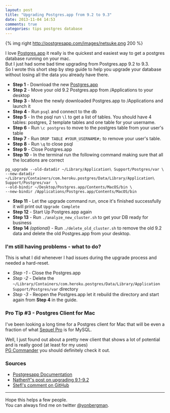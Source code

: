 ```yaml
---
layout: post
title: "Upgrading Postgres.app from 9.2 to 9.3"
date: 2013-11-04 14:53
comments: true
categories: tips postgres database
---
```


{% img right http://postgresapp.com/images/netsuke.png 200 %}

I love [Postgres.app](http://postgresapp.com/) it really is the quickest and easiest way to get a postgres database running on your mac.  
But I just had some bad time upgrading from Postgres.app 9.2 to 9.3.  
So I wrote this short step by step guide to help you upgrade your database without losing all the data you already have there.

* **Step 1** - Download the new [Postgres.app](http://postgresapp.com/)
* **Step 2** - Move your old 9.2 Postgres.app from /Applications to your desktop
* **Step 3** - Move the newly downloaded Postgres.app to /Applications and launch it
* **Step 4** - Run `psql` and connect to the db
* **Step 5** - In the psql run `\l` to get a list of tables. You should have 4 tables: postgres, 2 template tables and one table for your username.
* **Step 6** - Run `\c postgres` to move to the postgres table from your user's table
* **Step 7** - Run `DROP TABLE #YOUR_USERNAME#;` to remove your user's table.
* **Step 8** - Run `\q` to close psql
* **Step 9** - Close Postgres.app
* **Step 10** - In the terminal run the following command making sure that all the locations are correct

```
pg_upgrade --old-datadir ~/Library/Application\ Support/Postgres/var \
--new-datadir ~/Library/Containers/com.heroku.postgres/Data/Library/Application\ Support/Postgres/var  \
--old-bindir ~/Desktop/Postgres.app/Contents/MacOS/bin \
--new-bindir /Applications/Postgres.app/Contents/MacOS/bin
```
* **Step 11** - Let the upgrade command run, once it's finished successfully it will print out `Upgrade Complete`
* **Step 12** - Start Up Postgres.app again
* **Step 13** - Run `./analyze_new_cluster.sh` to get your DB ready for business
* **Step 14** _(optional)_ - Run `./delete_old_cluster.sh` to remove the old 9.2 data and delete the old Postgres.app from your desktop.

### I'm still having problems - what to do?
This is what I did whenever I had issues during the upgrade process and needed a hard-reset.

* _Step -1_ - Close the Postgres.app
* _Step -2_ - Delete the `~/Library/Containers/com.heroku.postgres/Data/Library/Application Support/Postgres/var` directory 
* _Step -3_ - Reopen the Postgres.app let it rebuild the directory and start again from **Step 4** in the guide.

### Pro Tip #3 - Postgres Client for Mac

I've been looking a long time for a Postgres client for Mac that will be even a fraction of what [Sequel Pro](http://www.sequelpro.com/) is for MySQL.   

Well, I just found out about a pretty new client that shows a lot of potential and is really good (at least for my uses)  
[PG Commander](https://eggerapps.at/pgcommander/) you should definitely check it out.

### Sources
* [Postgresapp Documentation](http://postgresapp.com/documentation)
* [NathenY's post on upgrading 9.1-9.2](http://nathany.com/upgrading-postgres/)
* [Stefl's comment on GitHub](https://github.com/PostgresApp/PostgresApp/issues/86#issuecomment-24309379)

----

Hope this helps a few people.  
You can always find me on twitter [@yonbergman](http://twitter.com/yonbergman).


